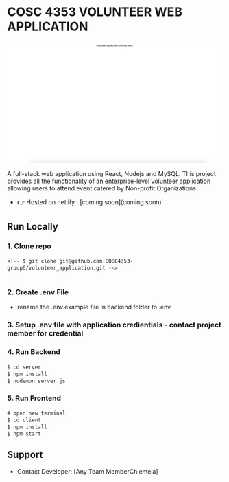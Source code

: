# COSC 4353 VOLUNTEER WEB APPLICATION

![Volunteer application ](/client/src/images/homescreen.png)


A full-stack web application using React, Nodejs and MySQL. This project provides all the functionality of an enterprise-level volunteer application allowing users to attend event catered by Non-profit Organizations


- 👉 Hosted on netlify : [coming soon](coming soon)


## Run Locally

### 1. Clone repo

```
<!-- $ git clone git@github.com:COSC4353-group6/volunteer_application.git -->


```

### 2. Create .env File

- rename the .env.example file in backend folder to .env

### 3. Setup .env file with application credientials - contact project member for credential

### 4. Run Backend

```
$ cd server
$ npm install
$ nodemon server.js
```

### 5. Run Frontend

```
# open new terminal
$ cd client
$ npm install
$ npm start
```


## Support

- Contact Developer: [Any Team MemberChiemela]


